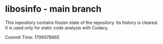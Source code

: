 # libosinfo - main branch

This repository contains frozen state of the repository.
Its history is cleared. It is used only for static code
analysis with Codacy.

Commit Time: 1706078665